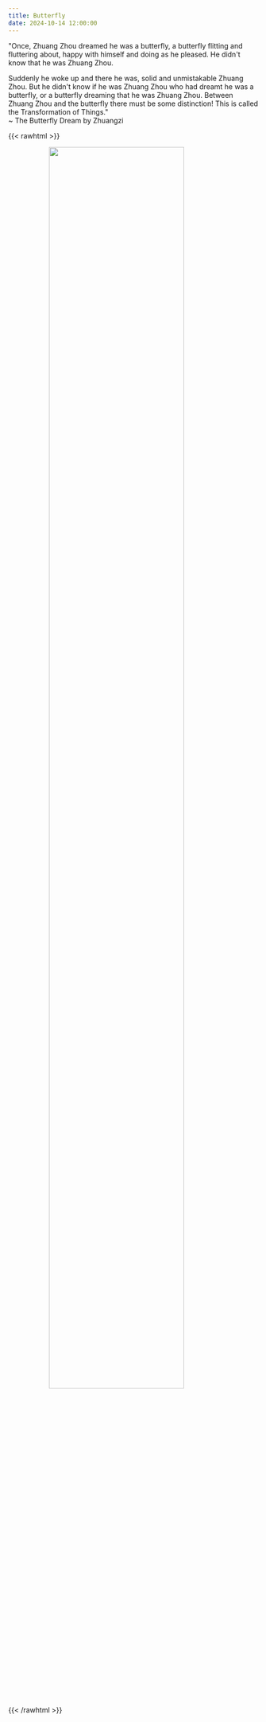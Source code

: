 ```yaml
---
title: Butterfly
date: 2024-10-14 12:00:00
---
```


"Once, Zhuang Zhou dreamed he was a butterfly, a butterfly flitting and fluttering about, happy with himself and doing as he pleased. He didn't know that he was Zhuang Zhou.  

Suddenly he woke up and there he was, solid and unmistakable Zhuang Zhou. But he didn't know if he was Zhuang Zhou who had dreamt he was a butterfly, or a butterfly dreaming that he was Zhuang Zhou. Between Zhuang Zhou and the butterfly there must be some distinction! This is called the Transformation of Things."  
~ The Butterfly Dream by Zhuangzi  


{{< rawhtml >}}
<figure>
    <img style="display: block; margin-left: auto; margin-right: auto; width:80%" src="/attachments/butterfly_dream.jpg">
</figure>
{{< /rawhtml >}}

